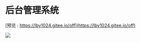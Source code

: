 # 后台管理系统
[预览 : https://lby1024.gitee.io/off](https://lby1024.gitee.io/off)

![](https://note.youdao.com/yws/public/resource/f2e5d0847ae32074ea07dfbcd3fb7af8/xmlnote/585CFF77A6354B0391CC089F9625B51C/27535)
